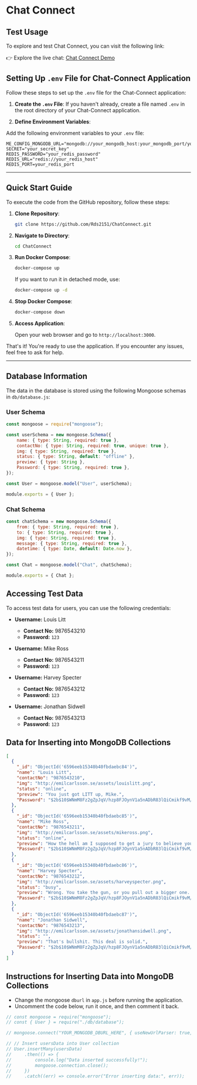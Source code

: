 # Chat Connect

## Test Usage
To explore and test Chat Connect, you can visit the following link:

👉 Explore the live chat: [Chat Connect Demo](https://chat-connect-ps95.onrender.com/)

## Setting Up `.env` File for Chat-Connect Application

Follow these steps to set up the `.env` file for the Chat-Connect application:

1. **Create the `.env` File**: If you haven't already, create a file named `.env` in the root directory of your Chat-Connect application.

2. **Define Environment Variables**:

Add the following environment variables to your `.env` file:

```plaintext
ME_CONFIG_MONGODB_URL="mongodb://your_mongodb_host:your_mongodb_port/your_database_name"
SECRET="your_secret_key"
REDIS_PASSWORD="your_redis_password"
REDIS_URL="redis://your_redis_host"
REDIS_PORT=your_redis_port
```
---

## Quick Start Guide

To execute the code from the GitHub repository, follow these steps:

1. **Clone Repository**:
   ```bash
   git clone https://github.com/Rds2151/ChatConnect.git
   ```

2. **Navigate to Directory**:
   ```bash
   cd ChatConnect
   ```

3. **Run Docker Compose**:

   ```bash
   docker-compose up
   ```

   If you want to run it in detached mode, use:
   ```bash
   docker-compose up -d
   ```

4. **Stop Docker Compose**:

   ```bash
   docker-compose down
   ```

5. **Access Application**:

   Open your web browser and go to `http://localhost:3000`.

That's it! You're ready to use the application. If you encounter any issues, feel free to ask for help.

--- 

## Database Information

The data in the database is stored using the following Mongoose schemas in `db/database.js`:

### User Schema

```javascript
const mongoose = require("mongoose");

const userSchema = new mongoose.Schema({
    name: { type: String, required: true },
    contactNo: { type: String, required: true, unique: true },
    img: { type: String, required: true },
    status: { type: String, default: "offline" },
    preview: { type: String },
    Password: { type: String, required: true },
});

const User = mongoose.model("User", userSchema);

module.exports = { User };
```

### Chat Schema

```javascript
const chatSchema = new mongoose.Schema({
    from: { type: String, required: true },
    to: { type: String, required: true },
    img: { type: String, required: true },
    message: { type: String, required: true },
    datetime: { type: Date, default: Date.now },
});

const Chat = mongoose.model("Chat", chatSchema);

module.exports = { Chat };
```

## Accessing Test Data

To access test data for users, you can use the following credentials:

- **Username:** Louis Litt
  - **Contact No:** 9876543210
  - **Password:** `123`

- **Username:** Mike Ross
  - **Contact No:** 9876543211
  - **Password:** `123`

- **Username:** Harvey Specter
  - **Contact No:** 9876543212
  - **Password:** `123`

- **Username:** Jonathan Sidwell
  - **Contact No:** 9876543213
  - **Password:** `123`

## Data for Inserting into MongoDB Collections

```json
[
  {
    "_id": "ObjectId('6596eeb15340b40fbdaebc84')",
    "name": "Louis Litt",
    "contactNo": "9876543210",
    "img": "http://emilcarlsson.se/assets/louislitt.png",
    "status": "online",
    "preview": "You just got LITT up, Mike.",
    "Password": "$2b$10$WNmM8Fz2gZpJqV/hzp8FJOynV1a5nADbR83lQiCmikf9vM/NiLjSG"
  },
  {
    "_id": "ObjectId('6596eeb15340b40fbdaebc85')",
    "name": "Mike Ross",
    "contactNo": "9876543211",
    "img": "http://emilcarlsson.se/assets/mikeross.png",
    "status": "online",
    "preview": "How the hell am I supposed to get a jury to believe you when I am not even sure that I do?!",
    "Password": "$2b$10$WNmM8Fz2gZpJqV/hzp8FJOynV1a5nADbR83lQiCmikf9vM/NiLjSG"
  },
  {
    "_id": "ObjectId('6596eeb15340b40fbdaebc86')",
    "name": "Harvey Specter",
    "contactNo": "9876543212",
    "img": "http://emilcarlsson.se/assets/harveyspecter.png",
    "status": "busy",
    "preview": "Wrong. You take the gun, or you pull out a bigger one. Or, you call their bluff. Or, you do any one of a hundred and forty-six other things.",
    "Password": "$2b$10$WNmM8Fz2gZpJqV/hzp8FJOynV1a5nADbR83lQiCmikf9vM/NiLjSG"
  },
  {
    "_id": "ObjectId('6596eeb15340b40fbdaebc87')",
    "name": "Jonathan Sidwell",
    "contactNo": "9876543213",
    "img": "http://emilcarlsson.se/assets/jonathansidwell.png",
    "status": "",
    "preview": "That's bullshit. This deal is solid.",
    "Password": "$2b$10$WNmM8Fz2gZpJqV/hzp8FJOynV1a5nADbR83lQiCmikf9vM/NiLjSG"
  }
]
```

## Instructions for Inserting Data into MongoDB Collections

- Change the mongoose `dburl` in `app.js` before running the application.
- Uncomment the code below, run it once, and then comment it back.

```javascript
// const mongoose = require("mongoose");
// const { User } = require("./db/database");

// mongoose.connect("YOUR_MONGODB_DBURL_HERE", { useNewUrlParser: true, useUnifiedTopology: true });

// // Insert usersData into User collection
// User.insertMany(usersData)
//     .then(() => {
//         console.log("Data inserted successfully!");
//         mongoose.connection.close();
//     })
//     .catch((err) => console.error("Error inserting data:", err));
```
